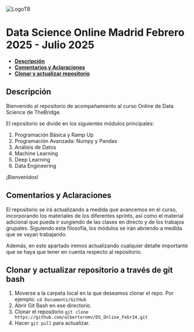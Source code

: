 ![LogoTB](./img/logo.png)
<!-- <img src="./img/LogoPL.png" alt="LogoPL" width="300"/> -->


<!-- <div class="row">
  <div class="column">
    <img src="./img/LogoMSM.png" alt="LogoMSM"  style="float: left;width:40%">
  </div>
  <div class="column">
    <img src="./img/LogoPL.png" alt="LogoPL"  style="float: right;width:40%">
  </div>
</div> -->

# **Data Science Online Madrid Febrero 2025 - Julio 2025**
  - [**Descripción**](#descripción)
  - [**Comentarios y Aclaraciones**](#comentarios)
  - [**Clonar y actualizar repositorio**](#clonar-y-actualizar-repositorio)
<!-- TOC -->

**Descripción**
------------

Bienvenido al repositorio de acompañamiento al curso Online de Data Science de TheBridge.

El repositorio se divide en los siguientes módulos principales:

1. Programación Básica y Ramp Up
2. Programación Avanzada: Numpy y Pandas
3. Análisis de Datos
4. Machine Learning
5. Deep Learning
6. Data Engineering


¡Bienvenidos!

**Comentarios y Aclaraciones**
----------------------------

El repositorio se irá actualizando a medida que avancemos en el curso, incorporando los materiales de los diferentes sprints, así como el material adicional que pueda ir surgiendo de las clases en directo y de los trabajos grupales. Siguiendo esta filosofía, los módulos se irán abriendo a medida que se vayan trabajando.

Además, en este apartado iremos actualizando cualquier detalle importante que se haya que tener en cuenta respecto al repositorio.


**Clonar y actualizar repositorio a través de git bash**
----------
1. Moverse a la carpeta local en la que deseamos clonar el repo. Por ejemplo: 
`
cd Documents/GitHub
`
2. Abrir Git Bash en ese directorio.
3. Clonar el repositorio
`
git clone https://github.com/albertoromv/DS_Online_Febr24.git
`
4. Hacer `git pull` para actualizar.
